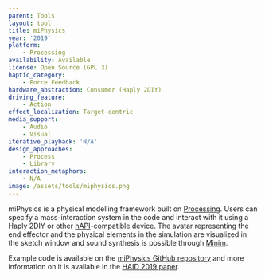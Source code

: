 ```yaml
---
parent: Tools
layout: tool
title: miPhysics
year: '2019'
platform:
    - Processing
availability: Available
license: Open Source (GPL 3)
haptic_category:
    - Force Feedback
hardware_abstraction: Consumer (Haply 2DIY)
driving_feature:
    - Action
effect_localization: Target-centric
media_support:
    - Audio
    - Visual
iterative_playback: 'N/A'
design_approaches:
    - Process
    - Library
interaction_metaphors:
    - N/A
image: /assets/tools/miphysics.png
---
```

miPhysics is a physical modelling framework built on [Processing](https://www.processing.org).
Users can specify a mass-interaction system in the code and interact with it using a Haply 2DIY or other [hAPI](https://hapi.haply.co/docs/)-compatible device.
The avatar representing the end effector and the physical elements in the simulation are visualized in the sketch window and sound synthesis is possible through [Minim](https://code.compartmental.net/minim/index.html).

Example code is available on the [miPhysics GitHub repository](https://github.com/mi-creative/miPhysics_Processing) and more information on it is available in the [HAID 2019 paper](https://hal.science/hal-02015740).
